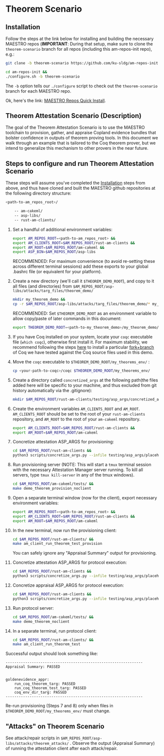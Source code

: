 # Theorem Scenario

## Installation

Follow the steps at the link below for installing and building the necessary MAESTRO repos (**IMPORTANT**:  During that setup, make sure to clone the `theorem-scenario` branch for all repos (including this am-repos-init repo), e.g.:

```sh
git clone -b theorem-scenario https://github.com/ku-sldg/am-repos-init.git
```
```sh
cd am-repos-init &&
./configure.sh -b theorem-scenario
```

The `-b` option tells our `./configure` script to check out the `theorem-scenario` branch for each MAESTRO repo.

Ok, here's the link:  [MAESTRO Repos Quick Install](https://github.com/ku-sldg/am-repos-init/blob/theorem-scenario/README.md).

## Theorem Attestation Scenario (Description)

The goal of the Theorem Attestation Scenario is to use the MAESTRO toolchain to provision, gather, and appraise Copland evidence bundles that bolster confidence in outputs of theorem proving tools.  In this document we walk through an example that is tailored to the Coq theorem prover, but we intend to generalize this mechanism to other provers in the near future.  

## Steps to configure and run Theorem Attestation Scenario

These steps will assume you've completed the [Installation](#Installation) steps from above, and thus have cloned and built the MAESTRO github repositories at the following directory structure: 

```sh
<path-to-am_repos_root>/

    -- am-cakeml/
    -- asp-libs/
    -- rust-am-clients/
```

1) Set a handful of additional environment variables:

    ```sh
    export AM_REPOS_ROOT=<path-to-am_repos_root> &&
    export AM_CLIENTS_ROOT=$AM_REPOS_ROOT/rust-am-clients &&
    export AM_ROOT=$AM_REPOS_ROOT/am-cakeml &&
    export ASP_BIN=$AM_REPOS_ROOT/asp-libs
    ```

    RECOMMENDED:  For maximum convenience (to avoid re-setting these across different terminal sessions) add these exports to your global .bashrc file (or equivalent for your platform).

1) Create a new directory (we'll call it `$THEOREM_DEMO_ROOT`), and copy to it all files (and directories) from `$AM_REPOS_ROOT/asp-libs/attacks/targ_files/theorem_demo/` 

    ```sh
    mkdir my_theorem_demo && 
    cp -r $AM_REPOS_ROOT/asp-libs/attacks/targ_files/theorem_demo/* my_theorem_demo/

    ```

    RECOMMENDED:  Set `$THEOREM_DEMO_ROOT` as an environment variable to allow copy/paste of later commands in this document:

    ```sh
    export THEOREM_DEMO_ROOT=<path-to-my_theorem_demo>/my_theorem_demo/
    ```


1) If you have Coq installed on your system, locate your `coqc` executable file (`which coqc`), otherwise first install it.  For maximum stability, we recommend following the steps [here](https://github.com/ku-sldg/copland-avm?tab=readme-ov-file#build-instructions) to install a particular [fork+branch](https://github.com/ku-sldg/coq/tree/cakeml-extraction) of Coq we have tested against the Coq source files used in this demo.

1) Move the `coqc` executable to `$THEOREM_DEMO_ROOT/my_theorems_env/` :
    ```sh
    cp <your-path-to-coqc>/coqc $THEOREM_DEMO_ROOT/my_theorems_env/
    ```
1) Create a directory called `concretized_args` at the following path(the files added here will be specific to your machine, and thus excluded from git history automatically via the .gitignore):
    ```sh
    mkdir $AM_REPOS_ROOT/rust-am-clients/testing/asp_args/concretized_args
    ```

1) Create the environment variables `AM_CLIENTS_ROOT` and `AM_ROOT`. `AM_CLIENTS_ROOT` should be set to the root of your `rust-am-clients` repository, and `AM_ROOT` to the root of your `am-cakeml` repository.
   ```sh
   export AM_CLIENTS_ROOT=$AM_REPOS_ROOT/rust-am-clients &&
   export AM_ROOT=$AM_REPOS_ROOT/am-cakeml
   ```

1) Concretize attestation ASP_ARGS for provisioning: 
    ```sh
    cd $AM_REPOS_ROOT/rust-am-clients &&
    python3 scripts/concretize_args.py --infile testing/asp_args/placeholder_args/run_theorem_test_provision_args_abstracted.json --outfile testing/asp_args/concretized_args/run_theorem_test_provision_args_concretized.json --params x=$THEOREM_DEMO_ROOT
    ```
1) Run provisioning server (NOTE:  This will start a `tmux` terminal session with the necessary Attestation Manager server running.  To kill all servers, type `tmux kill-server` in any of the tmux windows).
    ```sh
    cd $AM_REPOS_ROOT/am-cakeml/tests/ &&
    make demo_theorem_provision_noclient
    ```
1) Open a separate terminal window (now for the client), export necessary environment variables:
    ```sh
    export AM_REPOS_ROOT=<path-to-am_repos_root> &&
    export AM_CLIENTS_ROOT=$AM_REPOS_ROOT/rust-am-clients &&
    export AM_ROOT=$AM_REPOS_ROOT/am-cakeml
    ```
   
1) In the new terminal, now run the provisioning client:
    ```sh
    cd $AM_REPOS_ROOT/rust-am-clients/ &&
    make am_client_run_theorem_test_provision
    ```
    You can safely ignore any "Appraisal Summary" output for provisioning.
1) Concretize attestation ASP_ARGS for protocol execution:
    ```sh
    cd $AM_REPOS_ROOT/rust-am-clients &&
    python3 scripts/concretize_args.py --infile testing/asp_args/placeholder_args/run_theorem_test_args_abstracted.json --outfile testing/asp_args/concretized_args/run_theorem_test_args_concretized.json --params x=$THEOREM_DEMO_ROOT
    ```
1) Concretize appraisal ASP_ARGS for protocol execution:
    ```sh
    cd $AM_REPOS_ROOT/rust-am-clients &&
    python3 scripts/concretize_args.py --infile testing/asp_args/placeholder_args/run_theorem_test_args_appr_abstracted.json --outfile testing/asp_args/concretized_args/run_theorem_test_args_appr_concretized.json --params x=$AM_ROOT
    ```
1) Run protocol server:
    ```sh
    cd $AM_REPOS_ROOT/am-cakeml/tests/ &&
    make demo_theorem_noclient
    ```
1) In a separate terminal, run protocol client:
    ```sh
    cd $AM_REPOS_ROOT/rust-am-clients/ &&
    make am_client_run_theorem_test
    ```

Successful output should look something like:

```
---------------------------------------------------------------
Appraisal Summary: PASSED


goldenevidence_appr:
	run_coq_theorem_targ: PASSED
	run_coq_theorem_test_targ: PASSED
	coq_env_dir_targ: PASSED
---------------------------------------------------------------
```

Re-run provisioning (Steps 7 and 8) only when files in `$THEOREM_DEMO_ROOT/my_theorems_env/` must change.

## "Attacks" on Theorem Scenario

See attack/repair scripts in `$AM_REPOS_ROOT/asp-libs/attacks/theorem_attacks/` .  Observe the output (Appraisal Summary) of running the attestation client after each attack/repair.
